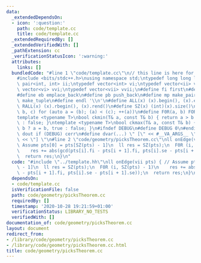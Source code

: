 ```yaml
---
data:
  _extendedDependsOn:
  - icon: ':question:'
    path: code/template.cc
    title: code/template.cc
  _extendedRequiredBy: []
  _extendedVerifiedWith: []
  _pathExtension: cc
  _verificationStatusIcon: ':warning:'
  attributes:
    links: []
  bundledCode: "#line 1 \"code/template.cc\"\n// this line is here for a reason\n\
    #include <bits/stdc++.h>\nusing namespace std;\ntypedef long long ll;\ntypedef\
    \ pair<int, int> ii;\ntypedef vector<int> vi;\ntypedef vector<ii> vii;\ntypedef\
    \ vector<vi> vvi;\ntypedef vector<vii> vvii;\n#define fi first\n#define se second\n\
    #define eb emplace_back\n#define pb push_back\n#define mp make_pair\n#define mt\
    \ make_tuple\n#define endl '\\n'\n#define ALL(x) (x).begin(), (x).end()\n#define\
    \ RALL(x) (x).rbegin(), (x).rend()\n#define SZ(x) (int)(x).size()\n#define FOR(a,\
    \ b, c) for (auto a = (b); (a) < (c); ++(a))\n#define F0R(a, b) FOR (a, 0, (b))\n\
    template <typename T>\nbool ckmin(T& a, const T& b) { return a > b ? a = b, true\
    \ : false; }\ntemplate <typename T>\nbool ckmax(T& a, const T& b) { return a <\
    \ b ? a = b, true : false; }\n#ifndef DEBUG\n#define DEBUG 0\n#endif\n#define\
    \ dout if (DEBUG) cerr\n#define dvar(...) \" [\" << #__VA_ARGS__ \": \" << (__VA_ARGS__)\
    \ << \"] \"\n#line 2 \"code/geometry/picksTheorem.cc\"\nll onEdge(vii pts) { //\
    \ Assume pts[0] = pts[SZ(pts) - 1]\n  ll res = SZ(pts);\n  F0R (i, SZ(pts) - 1)\n\
    \    res += abs(gcd(pts[i].fi - pts[i + 1].fi, pts[i].se - pts[i + 1].se));\n\
    \  return res;\n}\n"
  code: "#include \"../template.hh\"\nll onEdge(vii pts) { // Assume pts[0] = pts[SZ(pts)\
    \ - 1]\n  ll res = SZ(pts);\n  F0R (i, SZ(pts) - 1)\n    res += abs(gcd(pts[i].fi\
    \ - pts[i + 1].fi, pts[i].se - pts[i + 1].se));\n  return res;\n}\n"
  dependsOn:
  - code/template.cc
  isVerificationFile: false
  path: code/geometry/picksTheorem.cc
  requiredBy: []
  timestamp: '2020-10-28 19:21:59+01:00'
  verificationStatus: LIBRARY_NO_TESTS
  verifiedWith: []
documentation_of: code/geometry/picksTheorem.cc
layout: document
redirect_from:
- /library/code/geometry/picksTheorem.cc
- /library/code/geometry/picksTheorem.cc.html
title: code/geometry/picksTheorem.cc
---
```

